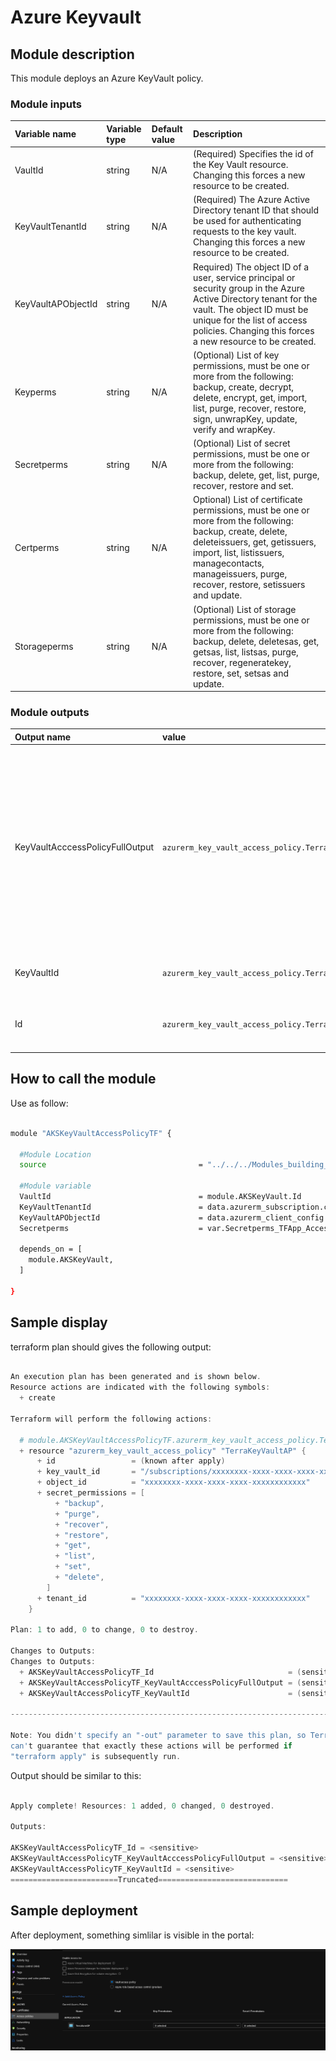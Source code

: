 # Azure Keyvault 

## Module description

This module deploys an Azure KeyVault policy.


### Module inputs

| Variable name | Variable type | Default value | Description |
|:--------------|:--------------|:--------------|:------------|
| VaultId | string | N/A | (Required) Specifies the id of the Key Vault resource. Changing this forces a new resource to be created. |
| KeyVaultTenantId | string | N/A | (Required) The Azure Active Directory tenant ID that should be used for authenticating requests to the key vault. Changing this forces a new resource to be created. |
| KeyVaultAPObjectId | string | N/A | Required) The object ID of a user, service principal or security group in the Azure Active Directory tenant for the vault. The object ID must be unique for the list of access policies. Changing this forces a new resource to be created. |
| Keyperms |string | N/A | (Optional) List of key permissions, must be one or more from the following: backup, create, decrypt, delete, encrypt, get, import, list, purge, recover, restore, sign, unwrapKey, update, verify and wrapKey. |
| Secretperms | string | N/A | (Optional) List of secret permissions, must be one or more from the following: backup, delete, get, list, purge, recover, restore and set. |
| Certperms | string | N/A | Optional) List of certificate permissions, must be one or more from the following: backup, create, delete, deleteissuers, get, getissuers, import, list, listissuers, managecontacts, manageissuers, purge, recover, restore, setissuers and update. |
| Storageperms | string | N/A | (Optional) List of storage permissions, must be one or more from the following: backup, delete, deletesas, get, getsas, list, listsas, purge, recover, regeneratekey, restore, set, setsas and update. |

  


### Module outputs

| Output name | value | Description |
|:------------|:------|:------------|
| KeyVaultAcccessPolicyFullOutput | `azurerm_key_vault_access_policy.TerraKeyVaultAP` | send all the resource information available in the output. In future version, this may be the only output and detailed informtion will probably be queried specifically from the root module |
| KeyVaultId | `azurerm_key_vault_access_policy.TerraKeyVaultAP.key_vault_id` | The resource id of the keyvault |
| Id | `azurerm_key_vault_access_policy.TerraKeyVaultAP.id` | The id of the keyvault access policy |

  

## How to call the module
 

Use as follow:

```bash

module "AKSKeyVaultAccessPolicyTF" {

  #Module Location
  source                                  = "../../../Modules_building_blocks/411_KeyVault_Access_Policy/"

  #Module variable     
  VaultId                                 = module.AKSKeyVault.Id
  KeyVaultTenantId                        = data.azurerm_subscription.current.tenant_id
  KeyVaultAPObjectId                      = data.azurerm_client_config.currentclientconfig.object_id
  Secretperms                             = var.Secretperms_TFApp_AccessPolicy

  depends_on = [
    module.AKSKeyVault,
  ]

}

```

## Sample display

terraform plan should gives the following output:

```powershell

An execution plan has been generated and is shown below.
Resource actions are indicated with the following symbols:
  + create

Terraform will perform the following actions:

  # module.AKSKeyVaultAccessPolicyTF.azurerm_key_vault_access_policy.TerraKeyVaultAP will be created
  + resource "azurerm_key_vault_access_policy" "TerraKeyVaultAP" {
      + id                 = (known after apply)
      + key_vault_id       = "/subscriptions/xxxxxxxx-xxxx-xxxx-xxxx-xxxxxxxxxxxx/resourceGroups/rsglabmeetup/providers/Microsoft.KeyVault/vaults/akvfeb06"
      + object_id          = "xxxxxxxx-xxxx-xxxx-xxxx-xxxxxxxxxxxx"
      + secret_permissions = [
          + "backup",
          + "purge",
          + "recover",
          + "restore",
          + "get",
          + "list",
          + "set",
          + "delete",
        ]
      + tenant_id          = "xxxxxxxx-xxxx-xxxx-xxxx-xxxxxxxxxxxx"
    }

Plan: 1 to add, 0 to change, 0 to destroy.

Changes to Outputs:
Changes to Outputs:
  + AKSKeyVaultAccessPolicyTF_Id                              = (sensitive value)
  + AKSKeyVaultAccessPolicyTF_KeyVaultAcccessPolicyFullOutput = (sensitive value)
  + AKSKeyVaultAccessPolicyTF_KeyVaultId                      = (sensitive value)

------------------------------------------------------------------------

Note: You didn't specify an "-out" parameter to save this plan, so Terraform
can't guarantee that exactly these actions will be performed if
"terraform apply" is subsequently run.

```

Output should be similar to this:

```powershell

Apply complete! Resources: 1 added, 0 changed, 0 destroyed.

Outputs:

AKSKeyVaultAccessPolicyTF_Id = <sensitive>
AKSKeyVaultAccessPolicyTF_KeyVaultAcccessPolicyFullOutput = <sensitive>
AKSKeyVaultAccessPolicyTF_KeyVaultId = <sensitive>
========================Truncated=============================

```

## Sample deployment

After deployment, something simlilar is visible in the portal:

![Illustration 1](./Img/akvpol001.png)



